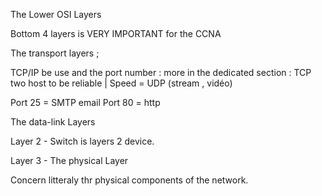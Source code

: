 
The Lower OSI Layers

Bottom 4 layers is VERY IMPORTANT  for the CCNA

The transport layers ; 

TCP/IP be use  and the port number : more in the dedicated section : TCP two host to be reliable | Speed = UDP (stream , vidéo)

Port 25 = SMTP email
Port 80 = http  

The data-link Layers

Layer 2 - Switch is layers 2 device.

Layer 3 - The physical Layer

Concern litteraly thr physical components of the network.
